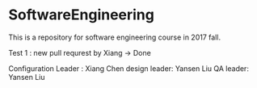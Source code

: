 # SoftwareEngineering
This is a repository for software engineering course in 2017 fall.

Test 1 : new pull requrest by Xiang -> Done

Configuration Leader : Xiang Chen
design leader: Yansen Liu
QA leader: Yansen Liu
